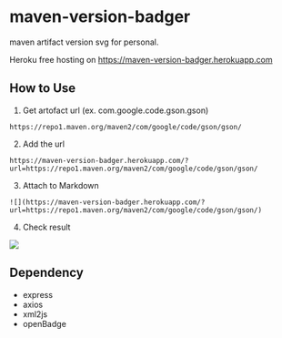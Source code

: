 # maven-version-badger
maven artifact version svg for personal.

Heroku free hosting on https://maven-version-badger.herokuapp.com

## How to Use

1. Get artofact url (ex. com.google.code.gson.gson)
```
https://repo1.maven.org/maven2/com/google/code/gson/gson/
```

2. Add the url
```
https://maven-version-badger.herokuapp.com/?url=https://repo1.maven.org/maven2/com/google/code/gson/gson/
```

3. Attach to Markdown
```
![](https://maven-version-badger.herokuapp.com/?url=https://repo1.maven.org/maven2/com/google/code/gson/gson/)
```

4. Check result

![](https://maven-version-badger.herokuapp.com/?url=https://repo1.maven.org/maven2/com/google/code/gson/gson/)


## Dependency
* express
* axios
* xml2js
* openBadge
